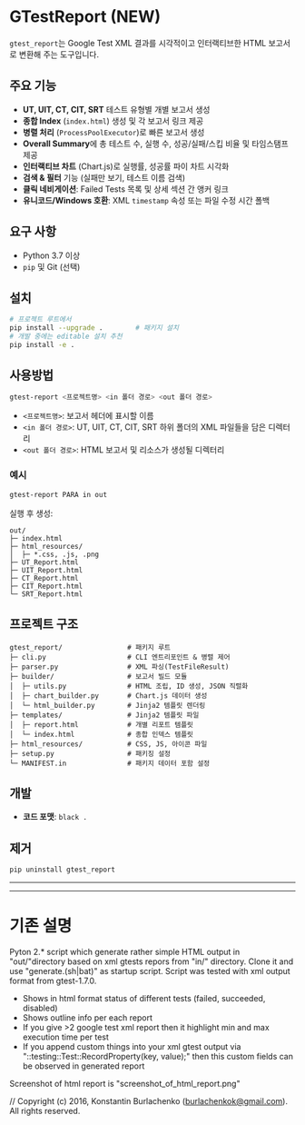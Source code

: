 # GTestReport (NEW)

`gtest_report`는 Google Test XML 결과를 시각적이고 인터랙티브한 HTML 보고서로 변환해 주는 도구입니다.

## 주요 기능

- **UT, UIT, CT, CIT, SRT** 테스트 유형별 개별 보고서 생성  
- **종합 Index** (`index.html`) 생성 및 각 보고서 링크 제공  
- **병렬 처리** (`ProcessPoolExecutor`)로 빠른 보고서 생성  
- **Overall Summary**에 총 테스트 수, 실행 수, 성공/실패/스킵 비율 및 타임스탬프 제공  
- **인터랙티브 차트** (Chart.js)로 실행률, 성공률 파이 차트 시각화  
- **검색 & 필터** 기능 (실패만 보기, 테스트 이름 검색)  
- **클릭 네비게이션**: Failed Tests 목록 및 상세 섹션 간 앵커 링크  
- **유니코드/Windows 호환**: XML `timestamp` 속성 또는 파일 수정 시간 폴백  

## 요구 사항

- Python 3.7 이상  
- `pip` 및 Git (선택)  

## 설치

```bash
# 프로젝트 루트에서
pip install --upgrade .        # 패키지 설치
# 개발 중에는 editable 설치 추천
pip install -e .
```

## 사용방법

```bash
gtest-report <프로젝트명> <in 폴더 경로> <out 폴더 경로>
```

- `<프로젝트명>`: 보고서 헤더에 표시할 이름  
- `<in 폴더 경로>`: UT, UIT, CT, CIT, SRT 하위 폴더의 XML 파일들을 담은 디렉터리  
- `<out 폴더 경로>`: HTML 보고서 및 리소스가 생성될 디렉터리  

### 예시

```bash
gtest-report PARA in out
```

실행 후 생성:

```
out/
├─ index.html
├─ html_resources/
│  ├─ *.css, .js, .png
├─ UT_Report.html
├─ UIT_Report.html
├─ CT_Report.html
├─ CIT_Report.html
└─ SRT_Report.html
```

## 프로젝트 구조

```
gtest_report/                # 패키지 루트
├─ cli.py                    # CLI 엔트리포인트 & 병렬 제어
├─ parser.py                 # XML 파싱(TestFileResult)
├─ builder/                  # 보고서 빌드 모듈
│  ├─ utils.py               # HTML 조립, ID 생성, JSON 직렬화
│  ├─ chart_builder.py       # Chart.js 데이터 생성
│  └─ html_builder.py        # Jinja2 템플릿 렌더링
├─ templates/                # Jinja2 템플릿 파일
│  ├─ report.html            # 개별 리포트 템플릿
│  └─ index.html             # 종합 인덱스 템플릿
├─ html_resources/           # CSS, JS, 아이콘 파일
├─ setup.py                  # 패키징 설정
└─ MANIFEST.in               # 패키지 데이터 포함 설정
```

## 개발

- **코드 포맷**: `black .`  


## 제거

```bash
pip uninstall gtest_report
```

---

---
# 기존 설명
Pyton 2.* script which generate rather simple HTML output in "out/"directory based on xml gtests repors from "in/" directory.
Clone it and use "generate.(sh|bat)" as startup script. Script was tested with xml output format from gtest-1.7.0.

* Shows in html format status of different tests (failed, succeeded, disabled)
* Shows outline info per each report
* If you give >2 google test xml report then it highlight min and max execution time per test
* If you append custom things into your xml gtest output via "::testing::Test::RecordProperty(key, value);" then this custom fields can be observed in generated report

Screenshot of html report is "screenshot_of_html_report.png"

// Copyright (c) 2016, Konstantin Burlachenko (burlachenkok@gmail.com).  All rights reserved.
